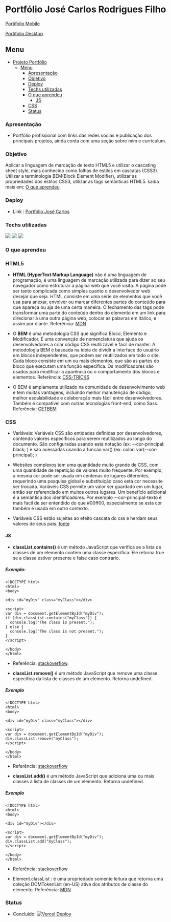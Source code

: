 
# Portfólio José Carlos Rodrigues Filho


[Portifolio Mobile](img/mobile-portifolio.png)

[Portifolio Desktop](img/desktop-portifolio.png)

## Menu

- [Projeto Portfólio](#projeto-portfolio)
  - [Menu](#menu)
    - [Apresentação](#apresentação)
    - [Objetivo](#objetivo)
    - [Deploy](#deploy)
    - [Techs utilizadas](#techs-utilizadas)
    - [O que aprendeu](#o-que-aprendeu)
      - [JS](#js)
    - [CSS](#css)
    - [Status](#status)



### Apresentação

- Portfólio profissional com links das redes socias e publicação dos principais projetos, ainda conta com uma seção sobre mim e currículum.

### Objetivo

Aplicar a linguagem de marcação de texto HTML5 e utilizar o cascating sheet style, mais conhecido como folhas de estilos em cascatas (CSS3). Utilizar a terminologia BEM(Block Element Modifier), utilizar as propriedades dos estilos CSS3, utilizar as tags semânticas HTML5. saiba mais em: [O que aprendeu](#O-que-aprendeu)

### Deploy

- Link : <a href="https://josecarlos-portifolio.vercel.app/" target="_blank">Portfólio José Carlos</a>

### Techs utilizadas

<img src="https://img.shields.io/badge/HTML5-E34F26?style=for-the-badge&logo=html5&logoColor=white">
<img src="https://img.shields.io/badge/CSS3-1572B6?style=for-the-badge&logo=css3&logoColor=white">
<img src="https://img.shields.io/badge/JavaScript-323330?style=for-the-badge&logo=javascript&logoColor=F7DF1E">

### O que aprendeu

### HTML5

 - **HTML (HyperText Markup Language)** não é uma linguagem de programação, é uma linguagem de marcação utilizada para dizer ao seu navegador como estruturar a página web que você visita. A página pode ser tanto complicada como simples quanto o desenvolvedor web desejar que seja. HTML consiste em uma série de elementos que você usa para anexar, envolver ou marcar diferentes partes do conteúdo para que apareça ou aja de uma certa maneira. O fechamento das tags pode transformar uma parte do conteúdo dentro do elemento em um link para direcionar à uma outra página web, colocar as palavras em itálico, e assim por diante. 
 Referência: [MDN](https://developer.mozilla.org/pt-BR/docs/Learn/HTML/Introduction_to_HTML/Getting_started)

  - O **BEM** é uma metodologia CSS que significa Bloco, Elemento e Modificador. É uma convenção de nomenclatura que ajuda os desenvolvedores a criar código CSS reutilizável e fácil de manter. A metodologia BEM é baseada na ideia de dividir a interface do usuário em blocos independentes, que podem ser reutilizados em todo o site. Cada bloco consiste em um ou mais elementos, que são as partes do bloco que executam uma função específica. Os modificadores são usados para modificar a aparência ou o comportamento dos blocos e elementos.
  Referência: [CSS-TRICKS](https://css-tricks.com/bem-101/)

  - O BEM é amplamente utilizado na comunidade de desenvolvimento web e tem muitas vantagens, incluindo melhor manutenção de código, melhor escalabilidade e colaboração mais fácil entre desenvolvedores. Também é compatível com outras tecnologias front-end, como Sass.
  Referência: [GETBEM](https://getbem.com/)

### CSS

- Variáveis: Variáveis CSS são entidades definidas por desenvolvedores, contendo valores específicos para serem reutilizados ao longo do documento. São configuradas usando esta notação (ex: --cor-principal: black; ) e são acessadas usando a funcão var() (ex: color: var(--cor-principal); )

- Websites complexos tem uma quantidade muito grande de CSS, com uma quantidade de repetição de valores muito frequente. Por exemplo, a mesma cor pode ser usada em centenas de lugares diferentes, requerindo uma pesquisa global e substituição caso esta cor necessite ser trocada. Variáveis CSS permite um valor ser guardado em um lugar, então ser referenciado em muitos outros lugares. Um benefício adicional é a semântica dos identificadores. Por exemplo --cor-principal-texto é mais facil de ser entendido do que #00ff00, especialmente se esta cor também é usada em outro contexto.

- Variáveis CSS estão sujeitas ao efeito cascata do css e herdam seus valores de seus pais. [fonte](https://developer.mozilla.org/pt-BR/docs/Web/CSS/Using_CSS_custom_properties#valores_de_fallback_da_propriedade_customizada)


#### JS

- **classList.contains()** é um método JavaScript que verifica se a lista de classes de um elemento contém uma classe específica. Ele retorna true se a classe estiver presente e false caso contrário.
##### Exemplo:
```
<!DOCTYPE html>
<html>
<body>

<div id="myDiv" class="myClass"></div>

<script>
var div = document.getElementById("myDiv");
if (div.classList.contains("myClass")) {
  console.log("The class is present.");
} else {
  console.log("The class is not present.");
}
</script>

</body>
</html>
```

- Referência: [stackoverflow](https://stackoverflow.com/questions/27566132/how-exactly-does-element-classlist-contains-work-in-javascript).


- **classList.remove()** é um método JavaScript que remove uma classe específica da lista de classes de um elemento. Retorna undefined.
  

##### Exemplo
```
<!DOCTYPE html>
<html>
<body>

<div id="myDiv" class="myClass"></div>

<script>
var div = document.getElementById("myDiv");
div.classList.remove("myClass");
</script>

</body>
</html>
```

- Referência: [stackoverflow](https://stackoverflow.com/questions/15040297/clear-element-classlist)


- **classList.add()** é um método JavaScript que adiciona uma ou mais classes à lista de classes de um elemento. Retorna undefined.
  
##### Exemplo
```
<!DOCTYPE html>
<html>
<body>

<div id="myDiv"></div>

<script>
var div = document.getElementById("myDiv");
div.classList.add("myClass");
</script>

</body>
</html>
```

- Referência: [stackoverflow](https://stackoverflow.com/questions/15040297/clear-element-classlist)


- Element.classList : é uma propriedade somente leitura que retorna uma coleção DOMTokenList (en-US) ativa dos atributos de classe do elemento. Referência: [MDN](https://developer.mozilla.org/pt-BR/docs/Web/API/Element/classList)


### Status

- Concluido: [![Vercel Deploy](https://therealsujitk-vercel-badge.vercel.app/?app=josecarlos-portifolio)](https://josecarlos-portifolio.vercel.app/)